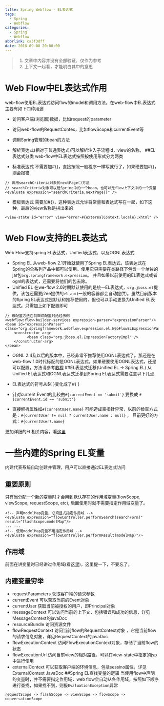 ```yaml
---
title: Spring Webflow - EL表达式
tags:
  - Spring
  - Webflow
categories:
  - Spring
  - Webflow
abbrlink: ca3f3dff
date: 2018-09-08 20:00:00
---
```


> 1. 文章中内容并没有全部验证，仅作为参考
> 2. 上下文一起看，才能明白其中的意思

# Web Flow中EL表达式作用
web-flow使用EL表达式访问flow的model和调用方法。在web-flow中EL表达式主要有如下四种用途

 - 访问客户端(浏览器)数据，比如request的parameter
 - 访问web-flow的RequestContex，比如flowScope和currentEvent等
 - 调用Spring管理的bean的方法
 - 解析表达式(相对于普通表达式)可以解析注入子流程id，view的名称，
##EL表达式分类
web-flow中EL表达式按照按使用形式分为两类

 - 标准表达式
不需要加#{}，直接按照一般程序一样写就行了，如果硬要加#{}，则会报错

```
// 调用searchCriteria对象的nextPage()方法
// searchCriteria对象可以是Spring中的一个bean，也可以是flow上下文中的一个变量
<evaluate expression="searchCriteria.nextPage()" />
```

 - 模板表达式
需要加#{}，这种表达式允许将常量和表达式写在一起，如下这种，最后的view名称是拼出来的

```
<view-state id="error" view="error-#{externalContext.locale}.xhtml" />
```
# Web Flow支持的EL表达式
Web Flow支持spring EL表达式，Unified表达式，以及OGNL表达式

 - Spring EL
从web-flow 2.1开始就使用了Spring EL表达式，该表达式在Spring的全系列产品中都可以使用。使用它只需要在类路径下包含一个单独的jar包`org.springframework.expression`。 并且如果以前使用的EL表达式或者ognl的表达式，还需要将他们的包去除。
 - Unified EL
在we-flow 2.0时期默认使用的是统一EL表达式，`org.jboss.el`提供，该包还需要j2ee提供的`el-api`(一般的容器都会自动提供)。虽然目前版本的Spring EL表达式是默认和推荐使用的，但也可以手动更换为Unified EL表达式。只需加上如下配置即可

```
// 该配置方法在前面讲配置时给过示例
<webflow:flow-builder-services expression-parser="expressionParser"/>
<bean id="expressionParser" class="org.springframework.webflow.expression.el.WebFlowELExpressionParser">
	<constructor-arg>
		  <bean class="org.jboss.el.ExpressionFactoryImpl" />
	</constructor-arg>
</bean>
```

 - OGNL
2.4及以后的版本中，已经非常不推荐使用OGNL表达式了。那还是在web-flow 1.0时代标配的是OGNL表达式，如果硬要使用OGNL表达式，还是可以配置，方法请参考[教程](https://docs.spring.io/spring-webflow/docs/2.4.5.RELEASE/reference/html/el.html#el-ognl)
##EL表达式迁移(Unified EL -> Spring EL)
从Unified EL表达式和OGNL表达式迁移到Spring EL表达式需要注意以下几点

 - EL表达式的符号从${ }变化成了#{ }
 - 针对current Event的比较由`#{currentEvent == 'submit'}` 要换成 `#{currentEvent.id == 'submit'}`
 - 直接解析属性如`#{currentUser.name}` 可能造成空指针异常，以前的检查方式是：`#{currentUser != null ? currentUser.name : null}` ， 目前更好的方式：`#{currentUser?.name}`

更加详细的EL相关内容，看[这里](http://static.springsource.org/spring/docs/3.0.x/spring-framework-reference/html/expressions.html#expressions-language-ref)
# 一些内建的Spring EL变量

内建代表系统自动创建并管理，用户可以直接通过EL表达式访问
## 重要原则

只有当分配一个新的变量时才会用到默认存在的作用域变量(flowScope, viewScope, requestScope, etc), 后面使用时就不需要指定作用域变量了。

```
<!-- 声明modelMap变量，必须显式指定作用域 -->
<evaluate expression="flowController.performSearch(searchForm)" result="flashScope.modelMap"/>
... ...
<!-- 使用modelMap变量不用指定作用域 -->
<evaluate expression="flowController.performResult(modelMap)"/>
```
## 作用域
前面在讲变量时已经讲过作用域(看[这里](https://blog.csdn.net/zou8944/article/details/82502430))，这里提一下，不要忘了。

## 内建变量穷举

 - requestParameters
获取客户端的请求参数
 - currentEvent
可以获取当前的Event对象
 - currentUser
获取当前被授权的用户，即Principal对象
 - messageContext
可以访问当前的上下文，包括错误和成功的信息，详见MessageContext的javaDoc
 - resourceBundle
访问资源文件
 - flowRequestContext
访问当前flow的RequestContext对象 ，它是当前flow的请求信息对象，详见RequestContext的javaDoc
 - flowExecutionContext
访问FlowExecutionContext对象，存储了当前flow的状态
 - flowExecutionUrl
访问当前view的相对路径，可以在view-state中指定的jsp中进行使用
 - externalContext
可以获取客户端的环境信息，包括sessino属性，详见ExternalContext JavaDoc
##Spring EL查找变量的逻辑
当使用flow中声明的变量时，并不需要指定作用域，web flow会自动从各作用域，按照如下顺序进行查找，如果找不到，则报`EvaluationException`异常

```
requestScope -> flashScope -> viewScope -> flowScope -> conversationScope
```